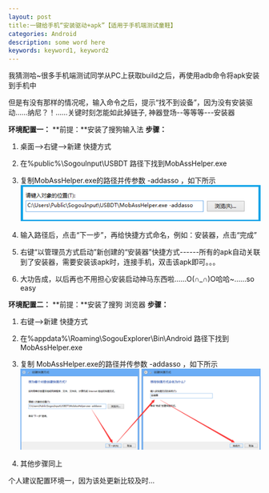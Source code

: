 ```yaml
---
layout: post
title:一键给手机“安装驱动+apk”【适用于手机端测试童鞋】
categories: Android
description: some word here
keywords: keyword1, keyword2
---
```


 我猜测哈~很多手机端测试同学从PC上获取build之后，再使用adb命令将apk安装到手机中


 但是有没有那样的情况呢，输入命令之后，提示“找不到设备”，因为没有安装驱动……纳尼？！……关键时刻怎能如此掉链子, 神器登场--等等等---安装器

**环境配置一：**
**前提：**安装了搜狗输入法
**步骤：**

1. 桌面-->右键-->新建 快捷方式

2. 在%public%\SogouInput\USBDT    路径下找到MobAssHelper.exe

3. 复制MobAssHelper.exe的路径并传参数 -addasso  ，如下所示
    ![2015-5-29-1](/images/2015-5-29-1.png)

4. 输入路径后，点击“下一步”，再给快捷方式命名，例如：安装器，点击“完成”

5. 右键“以管理员方式启动”新创建的“安装器”快捷方式------所有的apk自动关联到了安装器，需要安装该apk时，连接手机，双击该apk即可。。。

6. 大功告成，以后再也不用担心安装启动神马东西啦……O(∩_∩)O哈哈~……so easy
      

**环境配置二：**
**前提：**安装了搜狗 浏览器
**步骤：**

1. 右键-->新建 快捷方式

2. 在%appdata%\Roaming\SogouExplorer\Bin\Android 路径下找到MobAssHelper.exe

3. 复制 MobAssHelper.exe的路径并传参数 -addasso  ，如下所示
         ![2015-5-29-2](/images/2015-5-29-2.png)        

4. 其他步骤同上

个人建议配置环境一，因为该处更新比较及时…



  
